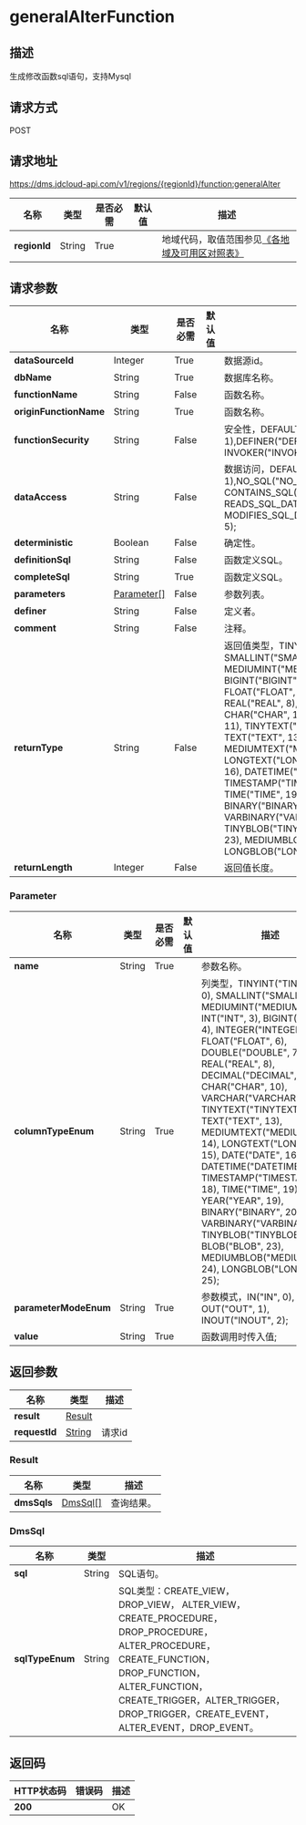 # generalAlterFunction


## 描述
生成修改函数sql语句，支持Mysql

## 请求方式
POST

## 请求地址
https://dms.jdcloud-api.com/v1/regions/{regionId}/function:generalAlter

|名称|类型|是否必需|默认值|描述|
|---|---|---|---|---|
|**regionId**|String|True| |地域代码，取值范围参见[《各地域及可用区对照表》](../Enum-Definitions/Regions-AZ.md)|

## 请求参数
|名称|类型|是否必需|默认值|描述|
|---|---|---|---|---|
|**dataSourceId**|Integer|True| |数据源id。|
|**dbName**|String|True| |数据库名称。|
|**functionName**|String|False| |函数名称。|
|**originFunctionName**|String|True| |函数名称。|
|**functionSecurity**|String|False| |安全性，DEFAULT("DEFAULT", 1),DEFINER("DEFINER", 2), INVOKER("INVOKER", 3);|
|**dataAccess**|String|False| |数据访问，DEFAULT("DEFAULT", 1),NO_SQL("NO_SQL", 2), CONTAINS_SQL("CONTAINS_SQL", 3), READS_SQL_DATA("READS_SQL_DATA", 4), MODIFIES_SQL_DATA("MODIFIES_SQL_DATA", 5);|
|**deterministic**|Boolean|False| |确定性。|
|**definitionSql**|String|False| |函数定义SQL。|
|**completeSql**|String|True| |函数定义SQL。|
|**parameters**|[Parameter[]](#parameter)|False| |参数列表。|
|**definer**|String|False| |定义者。|
|**comment**|String|False| |注释。|
|**returnType**|String|False| |返回值类型，TINYINT("TINYINT", 0), SMALLINT("SMALLINT", 1), MEDIUMINT("MEDIUMINT", 2), INT("INT", 3), BIGINT("BIGINT", 4), INTEGER("INTEGER", 5), FLOAT("FLOAT", 6), DOUBLE("DOUBLE", 7), REAL("REAL", 8), DECIMAL("DECIMAL", 9), CHAR("CHAR", 10), VARCHAR("VARCHAR", 11), TINYTEXT("TINYTEXT", 12), TEXT("TEXT", 13), MEDIUMTEXT("MEDIUMTEXT", 14), LONGTEXT("LONGTEXT", 15), DATE("DATE", 16), DATETIME("DATETIME", 17), TIMESTAMP("TIMESTAMP", 18), TIME("TIME", 19), YEAR("YEAR", 19), BINARY("BINARY", 20), VARBINARY("VARBINARY", 21), TINYBLOB("TINYBLOB", 22), BLOB("BLOB", 23), MEDIUMBLOB("MEDIUMBLOB", 24), LONGBLOB("LONGBLOB", 25);|
|**returnLength**|Integer|False| |返回值长度。|

### <div id="Parameter">Parameter</div>
|名称|类型|是否必需|默认值|描述|
|---|---|---|---|---|
|**name**|String|True| |参数名称。|
|**columnTypeEnum**|String|True| |列类型，TINYINT("TINYINT", 0), SMALLINT("SMALLINT", 1), MEDIUMINT("MEDIUMINT", 2), INT("INT", 3), BIGINT("BIGINT", 4), INTEGER("INTEGER", 5), FLOAT("FLOAT", 6), DOUBLE("DOUBLE", 7), REAL("REAL", 8), DECIMAL("DECIMAL", 9), CHAR("CHAR", 10), VARCHAR("VARCHAR", 11), TINYTEXT("TINYTEXT", 12), TEXT("TEXT", 13), MEDIUMTEXT("MEDIUMTEXT", 14), LONGTEXT("LONGTEXT", 15), DATE("DATE", 16), DATETIME("DATETIME", 17), TIMESTAMP("TIMESTAMP", 18), TIME("TIME", 19), YEAR("YEAR", 19), BINARY("BINARY", 20), VARBINARY("VARBINARY", 21), TINYBLOB("TINYBLOB", 22), BLOB("BLOB", 23), MEDIUMBLOB("MEDIUMBLOB", 24), LONGBLOB("LONGBLOB", 25);|
|**parameterModeEnum**|String|True| |参数模式，IN("IN", 0), OUT("OUT", 1), INOUT("INOUT", 2);|
|**value**|String|True| |函数调用时传入值;|

## 返回参数
|名称|类型|描述|
|---|---|---|
|**result**|[Result](#result)| |
|**requestId**|[String](#result)|请求id|

### <div id="Result">Result</div>
|名称|类型|描述|
|---|---|---|
|**dmsSqls**|[DmsSql[]](#dmssql)|查询结果。|
### <div id="DmsSql">DmsSql</div>
|名称|类型|描述|
|---|---|---|
|**sql**|String|SQL语句。|
|**sqlTypeEnum**|String|SQL类型：CREATE_VIEW，DROP_VIEW， ALTER_VIEW，CREATE_PROCEDURE，DROP_PROCEDURE， ALTER_PROCEDURE，CREATE_FUNCTION，DROP_FUNCTION， ALTER_FUNCTION，CREATE_TRIGGER，ALTER_TRIGGER，DROP_TRIGGER，CREATE_EVENT，ALTER_EVENT，DROP_EVENT。|

## 返回码
|HTTP状态码|错误码|描述|
|---|---|---|
|**200**||OK|
